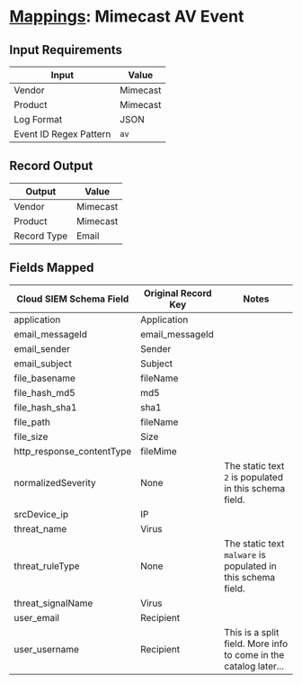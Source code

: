 # [Mappings](README.md): Mimecast AV Event

## Input Requirements

|Input|Value|
|-----|-----|
|Vendor|Mimecast|
|Product|Mimecast|
|Log Format|JSON|
|Event ID Regex Pattern|`av`|

## Record Output

|Output|Value|
|------|-----|
|Vendor|Mimecast|
|Product|Mimecast|
|Record Type|Email|

## Fields Mapped

|Cloud SIEM Schema Field|Original Record Key|Notes|
|-----------------------|-------------------|-----|
|application|Application||
|email_messageId|email_messageId||
|email_sender|Sender||
|email_subject|Subject||
|file_basename|fileName||
|file_hash_md5|md5||
|file_hash_sha1|sha1||
|file_path|fileName||
|file_size|Size||
|http_response_contentType|fileMime||
|normalizedSeverity|None|The static text `2` is populated in this schema field.|
|srcDevice_ip|IP||
|threat_name|Virus||
|threat_ruleType|None|The static text `malware` is populated in this schema field.|
|threat_signalName|Virus||
|user_email|Recipient||
|user_username|Recipient|This is a split field. More info to come in the catalog later...|

